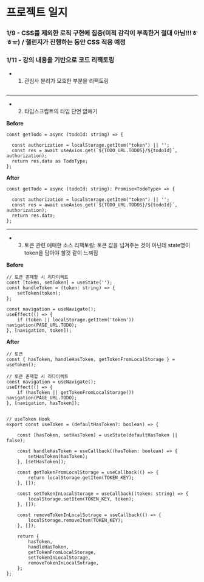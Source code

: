 <!-- # 자기소개서
안녕하세요 저는 2년차 개발자 장민우 입니다.  

React를 개발한 기간은 1년으로 챌린지를 통해서 프론트엔드 개발지식을 쌓는 것이 목표입니다.  

요즘 가장 관심을 가지고 있는 부분은 관심사 분리와 디자인 패턴을 활용한 디렉토리 구조 입니다.  

개발에 관한 다양한 의견은 언제든지 환영합니다. -->

# 프로젝트 일지
### 1/9 - CSS를 제외한 로직 구현에 집중(미적 감각이 부족한거 절대 아님!!!ㅎㅎㅠ) / 챌린지가 진행하는 동안 CSS 적용 예정  

### 1/11 - 강의 내용을 기반으로 코드 리팩토링
- 1. 관심사 분리가 모호한 부분을 리팩토링

```

```
** **
- 2. 타입스크립트의 타입 단언 없애기

**Before**
```
const getTodo = async (todoId: string) => {

  const authorization = localStorage.getItem("token") || '';
  const res = await useAxios.get(`${TODO_URL.TODOS}/${todoId}`, authorization);
  return res.data as TodoType;
};
```

**After**
```
const getTodo = async (todoId: string): Promise<TodoType> => {

  const authorization = localStorage.getItem("token") || '';
  const res = await useAxios.get(`${TODO_URL.TODOS}/${todoId}`, authorization);
  return res.data;
};
```
** **
- 3. 토큰 관련 애매한 소스 리팩토링: 토큰 값을 넘겨주는 것이 아닌데 state명이 token을 담아야 할것 같이 느껴짐

**Before**
```
// 토큰 존재할 시 리다이렉트
const [token, setToken] = useState('');
const handleToken = (token: string) => {
    setToken(token);
};

const navigation = useNavigate();
useEffect(() => {
    if (token || localStorage.getItem('token')) navigation(PAGE_URL.TODO);
}, [navigation, token]);
```

**After**
```
// 토큰
const { hasToken, handleHasToken, getTokenFromLocalStorage } = useToken();

// 토큰 존재할 시 리다이렉트
const navigation = useNavigate();
useEffect(() => {
    if (hasToken || getTokenFromLocalStorage()) navigation(PAGE_URL.TODO);
}, [navigation, hasToken]);


// useToken Hook
export const useToken = (defaultHasToken?: boolean) => {

    const [hasToken, setHasToken] = useState(defaultHasToken || false);

    const handleHasToken = useCallback((hasToken: boolean) => {
        setHasToken(hasToken);
    }, [setHasToken]);

    const getTokenFromLocalStorage = useCallback(() => {
        return localStorage.getItem(TOKEN_KEY);
    }, []);

    const setTokenInLocalStorage = useCallback((token: string) => {
        localStorage.setItem(TOKEN_KEY, token);
    }, []);

    const removeTokenInLocalSotrage = useCallback(() => {
        localStorage.removeItem(TOKEN_KEY);
    }, []);

    return {
        hasToken,
        handleHasToken,
        getTokenFromLocalStorage,
        setTokenInLocalStorage,
        removeTokenInLocalSotrage,
    };
};
```